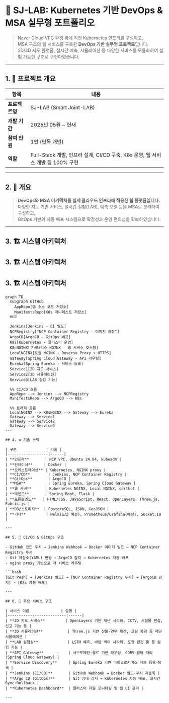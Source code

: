 # 🧪 SJ-LAB: Kubernetes 기반 DevOps & MSA 실무형 포트폴리오

> Naver Cloud VPC 환경 위에 직접 Kubernetes 인프라를 구성하고,  
> MSA 구조의 웹 서비스를 구축한 **DevOps 기반 실무형 프로젝트**입니다.  
> 2D/3D 지도 플랫폼, 실시간 예측, 시뮬레이션 등 다양한 서비스를 모듈화하여 실험 가능한 구조로 구현하였습니다.

---

## 1. 📌 프로젝트 개요

| 항목 | 내용 |
|------|------|
| **프로젝트명** | SJ-LAB (Smart Joint-LAB) |
| **개발 기간** | 2025년 05월 ~ 현재 |
| **참여 인원** | 1인 (단독 개발) |
| **역할** | Full-Stack 개발, 인프라 설계, CI/CD 구축, K8s 운영, 웹 서비스 개발 등 100% 구현 |

---

## 2. 🧩 개요

> **DevOps와 MSA 아키텍처를 실제 클라우드 인프라에 적용한 웹 플랫폼입니다.**  
> 다양한 지도 기반 서비스, 실시간 실험(LAB), 예측 모델 등을 MSA로 분리하여 구성하고,  
> GitOps 기반의 자동 배포 시스템으로 확장성과 운영 편의성을 확보하였습니다.

---

## 3. 🏗️ 시스템 아키텍처

## 3. 🏗️ 시스템 아키텍처

## 3. 🏗️ 시스템 아키텍처

```mermaid
graph TD
  subgraph GitHub
    AppRepo[앱 소스 코드 저장소]
    ManifestsRepo[K8s 매니페스트 저장소]
  end

  Jenkins[Jenkins - CI 빌드]
  NCPRegistry["NCP Container Registry - 이미지 저장"]
  ArgoCD[ArgoCD - GitOps 배포]
  K8s[Kubernetes - 클러스터 운영]
  K8sNGINX[쿠버네티스 NGINX - 웹 서비스 호스팅]
  LocalNGINX[로컬 NGINX - Reverse Proxy + HTTPS]
  Gateway[Spring Cloud Gateway - API 라우팅]
  Eureka[Spring Eureka - 서비스 등록]
  Service1[2D 지도 서비스]
  Service2[3D 시뮬레이션]
  Service3[LAB 실험 기능]

  %% CI/CD 흐름
  AppRepo --> Jenkins --> NCPRegistry
  ManifestsRepo --> ArgoCD --> K8s

  %% 트래픽 흐름
  LocalNGINX --> K8sNGINX --> Gateway --> Eureka
  Gateway --> Service1
  Gateway --> Service2
  Gateway --> Service3
---

## 4. ⚙️ 기술 스택

| 구분             | 기술 |
|------------------|------|
| **인프라**       | NCP VPC, Ubuntu 24.04, kubeadm |
| **컨테이너**     | Docker |
| **오케스트레이션** | Kubernetes, NGINX proxy |
| **CI/CD**        | Jenkins, NCP Container Registry |
| **GitOps**       | ArgoCD |
| **MSA**          | Spring Eureka, Spring Cloud Gateway |
| **웹 서버**      | Kubernetes NGINX, Local NGINX, certbot |
| **백엔드**       | Spring Boot, Flask |
| **프론트엔드**   | HTML/CSS, JavaScript, React, OpenLayers, Three.js, Fabric.js |
| **DB/스토리지**  | PostgreSQL, JSON, GeoJSON |
| **기타**         | Helm(도입 예정), Prometheus/Grafana(예정), Socket.IO |

---

## 5. 🔄 CI/CD & GitOps 구조

- GitHub 코드 푸시 → Jenkins Webhook → Docker 이미지 빌드 → NCP Container Registry 푸시  
- Git 저장소(YAML) 변경 → ArgoCD 감지 → Kubernetes 자동 배포  
- nginx proxy 기반으로 각 서비스 라우팅

```bash
[Git Push] → [Jenkins 빌드] → [NCP Container Registry 푸시] → [ArgoCD 감지] → [K8s 자동 배포]

---

## 6. 📡 주요 서비스 구조

| 서비스 이름              | 설명 |
|--------------------------|------|
| **2D 지도 서비스**         | OpenLayers 기반 재난 시각화, CCTV, 시설물 편집, 신고 기능 등 |
| **3D 시뮬레이션**           | Three.js 기반 산불·연무 확산, 교량 붕괴 등 재난 시뮬레이션 |
| **LAB 실험실**             | LSTM 예측, 바람 벡터 시각화, 도형 편집 툴 등 실험 기능 |
| **API Gateway**           | 서브도메인·경로 기반 라우팅, CORS·필터 처리 (Spring Cloud Gateway) |
| **Service Discovery**     | Spring Eureka 기반 마이크로서비스 자동 등록·탐색 |
| **Jenkins (CI/CD)**       | GitHub Webhook → Docker 빌드·푸시 자동화 |
| **Argo CD (GitOps)**      | Git 상태 감지 → Kubernetes 자동 배포, 실시간 Sync·Rollback |
| **Kubernetes Dashboard**  | 클러스터 자원 모니터링 및 웹 UI 관리 |

---

